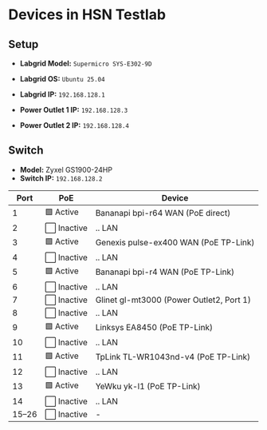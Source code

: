 # Devices in HSN Testlab

## Setup

- **Labgrid Model:** `Supermicro SYS-E302-9D`
- **Labgrid OS:** `Ubuntu 25.04`
- **Labgrid IP:** `192.168.128.1`

- **Power Outlet 1 IP:** `192.168.128.3`
- **Power Outlet 2 IP:** `192.168.128.4`

## Switch

- **Model:** Zyxel GS1900-24HP
- **Switch IP:** `192.168.128.2`

| Port  | PoE         | Device                                   |
| ----- | ----------- | ---------------------------------------- |
| 1     | 🟩 Active   | Bananapi bpi-r64 WAN (PoE direct)        |
| 2     | ⬜ Inactive | .. LAN                                   |
| 3     | 🟩 Active   | Genexis pulse-ex400 WAN (PoE TP-Link)    |
| 4     | ⬜ Inactive | .. LAN                                   |
| 5     | 🟩 Active   | Bananapi bpi-r4 WAN (PoE TP-Link)        |
| 6     | ⬜ Inactive | .. LAN                                   |
| 7     | ⬜ Inactive | Glinet gl-mt3000 (Power Outlet2, Port 1) |
| 8     | ⬜ Inactive | .. LAN                                   |
| 9     | 🟩 Active   | Linksys EA8450 (PoE TP-Link)             |
| 10    | ⬜ Inactive | .. LAN                                   |
| 11    | 🟩 Active   | TpLink TL-WR1043nd-v4 (PoE TP-Link)      |
| 12    | ⬜ Inactive | .. LAN                                   |
| 13    | 🟩 Active   | YeWku yk-l1 (PoE TP-Link)                |
| 14    | ⬜ Inactive | .. LAN                                   |
| 15–26 | ⬜ Inactive | -                                        |
